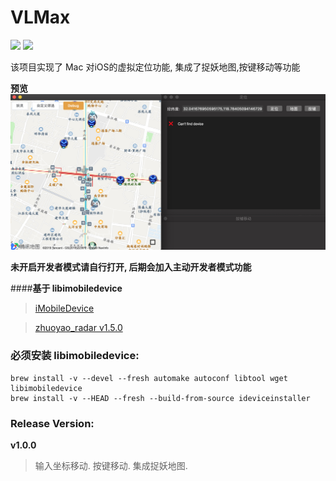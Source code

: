 # VLMax
![](https://img.shields.io/github/languages/code-size/hohhoo/VLMax.svg) [![](https://img.shields.io/badge/License-GPL-brightgreen.svg)](https://opensource.org/licenses/GPL-3.0/)

该项目实现了 Mac 对iOS的虚拟定位功能, 集成了捉妖地图,按键移动等功能

**预览**
![](https://raw.githubusercontent.com/hohhoo/VLMax/master/WX20190701-164743@2x.png)



**未开启开发者模式请自行打开, 后期会加入主动开发者模式功能**

####**基于 libimobiledevice** 

> [iMobileDevice](https://github.com/4eleven7/iMobileDevice) 

> [zhuoyao_radar v1.5.0](https://github.com/linrongan/zhuoyao_radar)




### 必须安装 libimobiledevice:
```shell
brew install -v --devel --fresh automake autoconf libtool wget libimobiledevice
brew install -v --HEAD --fresh --build-from-source ideviceinstaller
```

### Release Version:
**v1.0.0**
> 输入坐标移动.
> 按键移动.
> 集成捉妖地图.

